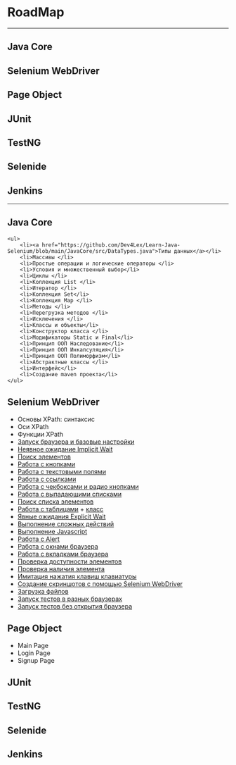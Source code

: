 # RoadMap
____
## Java Core
## Selenium WebDriver
## Page Object
## JUnit
## TestNG
## Selenide
## Jenkins

____
## Java Core
	<ul>
		<li><a href="https://github.com/Dev4Lex/Learn-Java-Selenium/blob/main/JavaCore/src/DataTypes.java">Типы данных</a></li>
		<li>Массивы </li>
		<li>Простые операции и логические операторы </li>
		<li>Условия и множественный выбор</li>
		<li>Циклы </li>
		<li>Коллекция List </li>
		<li>Итератор </li>
		<li>Коллекция Set</li>
		<li>Коллекция Map </li>
		<li>Методы </li>
		<li>Перегрузка методов </li>
		<li>Исключения </li>
		<li>Классы и объекты</li>
		<li>Конструктор класса </li>
		<li>Модификаторы Static и Final</li>
		<li>Принцип ООП Наследование</li>
		<li>Принцип ООП Инкапсуляция</li>
		<li>Принцип ООП Полиморфизм</li>
		<li>Абстрактные классы </li>
		<li>Интерфейс</li>
		<li>Создание maven проекта</li>
	</ul>
## Selenium WebDriver
<ul>
		<li>Основы XPath: синтаксис</li>
		<li>Оси XPath</li>
		<li>Функции XPath</li>
		<li><a href="https://github.com/Dev4Lex/Learn-Java-Selenium/blob/main/SeleniumWebDriver/src/main/java/FirstSteps.java">Запуск браузера и базовые настройки</a></li>
		<li><a href="https://github.com/Dev4Lex/Learn-Java-Selenium/blob/main/SeleniumWebDriver/src/main/java/FirstSteps.java">Неявное ожидание Implicit Wait</a></li>
		<li><a href="https://github.com/Dev4Lex/Learn-Java-Selenium/blob/main/SeleniumWebDriver/src/main/java/FindElement.java">Поиск элементов</a></li>
		<li><a href="https://github.com/Dev4Lex/Learn-Java-Selenium/blob/main/SeleniumWebDriver/src/main/java/Buttons.java">Работа с кнопками</a></li>
		<li><a href="https://github.com/Dev4Lex/Learn-Java-Selenium/blob/main/SeleniumWebDriver/src/main/java/TextFields.java">Работа с текстовыми полями</a></li>
		<li><a href="https://github.com/Dev4Lex/Learn-Java-Selenium/blob/main/SeleniumWebDriver/src/main/java/Links.java">Работа с ссылками</a></li>
		<li><a href="https://github.com/Dev4Lex/Learn-Java-Selenium/blob/main/SeleniumWebDriver/src/main/java/CheckboxRadiobutton.java">Работа с чекбоксами и радио кнопками</a></li>
		<li><a href="https://github.com/Dev4Lex/Learn-Java-Selenium/blob/main/SeleniumWebDriver/src/main/java/DropDownList.java">Работа с выпадающими списками</li>
		<li><a href="https://github.com/Dev4Lex/Learn-Java-Selenium/blob/main/SeleniumWebDriver/src/main/java/FindElements.java">Поиск списка элементов</a></li>
		<li><a href="https://github.com/Dev4Lex/Learn-Java-Selenium/blob/main/SeleniumWebDriver/src/main/java/Tables.java">Работа с таблицами</a> + <a href="https://github.com/Dev4Lex/Learn-Java-Selenium/blob/main/SeleniumWebDriver/src/main/java/Table.java">класс</a></li>
		<li><a href="https://github.com/Dev4Lex/Learn-Java-Selenium/blob/main/SeleniumWebDriver/src/main/java/ExplicitWait.java">Явные ожидания Explicit Wait</a></li>
		<li><a href="https://github.com/Dev4Lex/Learn-Java-Selenium/blob/main/SeleniumWebDriver/src/main/java/ComplexActions.java">Выполнение сложных действий</a></li>
		<li><a href="https://github.com/Dev4Lex/Learn-Java-Selenium/blob/main/SeleniumWebDriver/src/main/java/JavaScript.java">Выполнение Javascript</a></li>
		<li><a href="https://github.com/Dev4Lex/Learn-Java-Selenium/blob/main/SeleniumWebDriver/src/main/java/Alert.java">Работа с Alert</a></li>
		<li><a href="https://github.com/Dev4Lex/Learn-Java-Selenium/blob/main/SeleniumWebDriver/src/main/java/BrowserWindow.java">Работа с окнами браузера</a></li>
		<li><a href="https://github.com/Dev4Lex/Learn-Java-Selenium/blob/main/SeleniumWebDriver/src/main/java/BrowserTabs.java">Работа с вкладками браузера</a></li>
		<li><a href="https://github.com/Dev4Lex/Learn-Java-Selenium/blob/main/SeleniumWebDriver/src/main/java/AvailabilityOfElements.java">Проверка доступности элементов</a></li>
		<li><a href="https://github.com/Dev4Lex/Learn-Java-Selenium/blob/main/SeleniumWebDriver/src/main/java/ExistenceOfElements.java">Проверка наличия элемента</a></li>
		<li><a href="https://github.com/Dev4Lex/Learn-Java-Selenium/blob/main/SeleniumWebDriver/src/main/java/SendKeys.java">Имитация нажатия клавиш клавиатуры</a></li>
		<li><a href="https://github.com/Dev4Lex/Learn-Java-Selenium/blob/main/SeleniumWebDriver/src/main/java/TakeScreenshot.java">Создание скриншотов с помощью Selenium WebDriver</a></li>
		<li><a href="https://github.com/Dev4Lex/Learn-Java-Selenium/blob/main/SeleniumWebDriver/src/main/java/FileDownload.java">Загрузка файлов</a></li>
		<li><a href="https://github.com/Dev4Lex/Learn-Java-Selenium/blob/main/SeleniumWebDriver/src/main/java/SomeBrowsers.java">Запуск тестов в разных браузерах</a></li>
		<li><a href="https://github.com/Dev4Lex/Learn-Java-Selenium/blob/main/SeleniumWebDriver/src/main/java/RunTestsWithoutBrowser.java">Запуск тестов без открытия браузера</a></li>
	</ul>

## Page Object
<ul>
<li>Main Page</li>
<li>Login Page</li>
<li>Signup Page</li>
</ul>
	
## JUnit
## TestNG
## Selenide
## Jenkins
